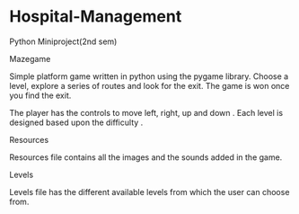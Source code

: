 # Hospital-Management
Python Miniproject(2nd sem)


Mazegame

Simple platform game written in python using the pygame library. Choose a level, explore a series of routes and look for the exit. The game is won once you find the exit.

The player has the controls to move left, right, up and down . 
Each level is designed based upon the difficulty .


Resources

Resources file contains all the images and the sounds added in the game.

Levels

Levels file has the different available levels from which the user can choose from. 
